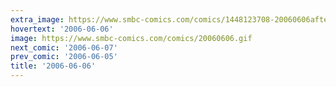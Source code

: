 ```yaml
---
extra_image: https://www.smbc-comics.com/comics/1448123708-20060606after.png
hovertext: '2006-06-06'
image: https://www.smbc-comics.com/comics/20060606.gif
next_comic: '2006-06-07'
prev_comic: '2006-06-05'
title: '2006-06-06'
---
```


